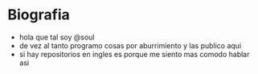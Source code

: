 # Biografia
-  hola que tal soy @soul
- de vez al tanto programo cosas por aburrimiento y las publico aqui
- si hay repositorios en ingles es porque me siento mas comodo hablar asi

<!---
-pampu y pollo
--->
